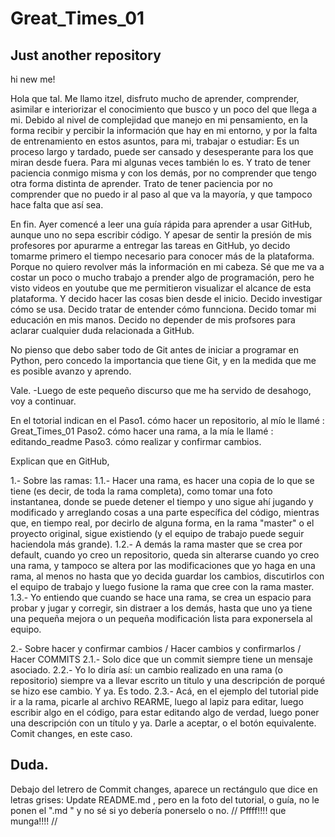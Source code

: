 # Great_Times_01
## Just another repository

hi new me!

Hola que tal. 
Me llamo itzel, disfruto mucho de aprender, comprender, asimilar e interiorizar el conocimiento que busco y un poco del que llega a mi.
Debido al nivel de complejidad que manejo en mi pensamiento, en la forma recibir y percibir la información que hay en mi entorno, y por la falta de entrenamiento en estos asuntos, para mi, trabajar o estudiar: Es un proceso largo y tardado, puede ser cansado y desesperante para los que miran desde fuera. 
Para mi algunas veces también lo es. 
Y trato de tener paciencia conmigo misma y con los demás, por no comprender que tengo otra forma distinta de aprender.
Trato de tener paciencia por no comprender que no puedo ir al paso al que va la mayoría, y que tampoco hace falta que así sea.

En fin. Ayer comencé a leer una guía rápida para aprender a usar GitHub, aunque uno no sepa escribir código.
Y apesar de sentir la presión de mis profesores por apurarme a entregar las tareas en GitHub, yo decido tomarme primero el tiempo necesario para conocer más de la plataforma. 
Porque no quiero revolver más la información en mi cabeza.
Sé que me va a costar un poco o mucho trabajo a prender algo de programación, pero he visto videos en youtube que me permitieron visualizar el alcance de esta plataforma. Y decido hacer las cosas bien desde el inicio. 
Decido investigar cómo se usa.
Decido tratar de entender cómo funnciona.
Decido tomar mi educación en mis manos.
Decido no depender de mis profsores para aclarar cualquier duda relacionada a GitHub.

No pienso que debo saber todo de Git antes de iniciar a programar en Python, pero concedo la importancia que tiene Git, y en la medida que me es posible avanzo y aprendo. 


Vale. 
-Luego de este pequeño discurso que me ha servido de desahogo, voy a continuar.

En el totorial indican en el
Paso1. cómo hacer un repositorio, al mío le llamé : Great_Times_01 
Paso2. cómo hacer una rama, a la mía le llamé : editando_readme
Paso3. cómo realizar y confirmar cambios.

Explican que en GitHub, 

1.- Sobre las ramas:
1.1.- Hacer una rama, es hacer una copia de lo que se tiene (es decir, de toda la rama completa), como tomar una foto instantanea, donde se puede detener el tiempo y uno sigue ahí jugando y modificado y arreglando cosas a una parte específica del código, mientras que, en tiempo real, por decirlo de alguna forma, en la rama "master" o el proyecto original, sigue existiendo (y el equipo de trabajo puede seguir haciendola más grande). 
1.2.- A demás la rama master que se crea por default, cuando yo creo un repositorio, queda sin alterarse cuando yo creo una rama, y tampoco se altera por las modificaciones que yo haga en una rama, al menos no hasta que yo decida guardar los cambios, discutirlos con el equipo de trabajo y luego fusione la rama que cree con la rama master.
1.3.- Yo entiendo que cuando se hace una rama, se crea un espacio para probar y jugar y corregir, sin distraer a los demás, hasta que uno ya tiene una pequeña mejora o un pequeña modificación lista para exponersela al equipo.

2.- Sobre hacer y confirmar cambios / Hacer cambios y confirmarlos / Hacer COMMITS 
2.1.- Solo dice que un commit siempre tiene un mensaje asociado. 
2.2.- Yo lo diría así: un cambio realizado en una rama (o repositorio) siempre va a llevar escrito un titulo y una descripción de porqué se hizo ese cambio. Y ya. Es todo. 
2.3.- Acá, en el ejemplo del tutorial pide ir a la rama, picarle al archivo REARME, luego al lapiz para editar, luego escribir algo en el código, para estar editando algo de verdad, luego poner una descripción con un título y ya. Darle a aceptar, o el botón equivalente. Comit changes, en este caso.

## Duda.
Debajo del letrero de Commit changes, aparece un rectángulo que dice en letras grises: Update README.md , pero en la foto del tutorial, o guía, no le ponen el ".md " y no sé si yo debería ponerselo o no. 
// Pffff!!!! que munga!!!! //

